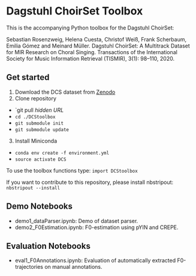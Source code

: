 # Dagstuhl ChoirSet Toolbox

This is the accompanying Python toolbox for the Dagstuhl ChoirSet:

Sebastian Rosenzweig, Helena Cuesta, Christof Weiß, Frank Scherbaum, Emilia Gómez and Meinard Müller. Dagstuhl ChoirSet: A
Multitrack Dataset for MIR Research on Choral Singing. Transactions of the International Society for Music Information Retrieval (TISMIR), 3(1): 98–110, 2020.

## Get started
1. Download the DCS dataset from [Zenodo](https://doi.org/10.5281/zenodo.3897182)
2. Clone repository
  * `git pull _hidden URL_
  * `cd ./DCStoolbox`
  * `git submodule init`
  * `git submodule update`
3. Install Miniconda
  * `conda env create -f environment.yml`
  * `source activate DCS`

To use the toolbox functions type:
`import DCStoolbox`

If you want to contribute to this repository, please install nbstripout:
`nbstripout --install`

## Demo Notebooks
* demo1_dataParser.ipynb: Demo of dataset parser.
* demo2_F0Estimation.ipynb: F0-estimation using pYIN and CREPE.

## Evaluation Notebooks
* eval1_F0Annotations.ipynb: Evaluation of automatically extracted F0-trajectories on manual annotations.
